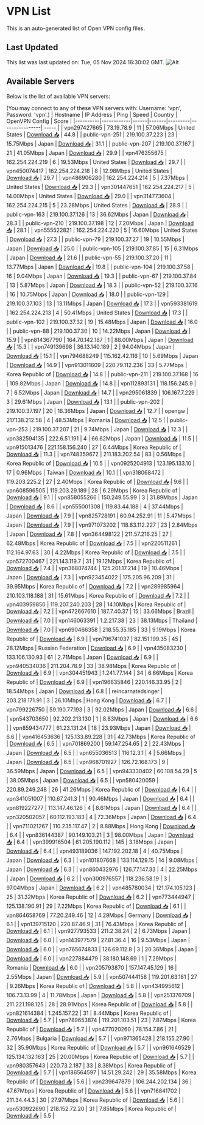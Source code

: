# VPN List

This is an auto-generated list of Open VPN config files.

## Last Updated

This list was last updated on: Tue, 05 Nov 2024 16:30:02 GMT.
![Alt](https://repobeats.axiom.co/api/embed/186b98318ef1479477931607c1ad7d823f12451f.svg "Repobeats analytics image")

## Available Servers

Below is the list of available VPN servers:

(You may connect to any of these VPN servers with: Username: 'vpn', Password: 'vpn'.)
| Hostname | IP Address | Ping | Speed | Country | OpenVPN Config | Score |
|----------|------------|------|-------|---------|----------------| ----- |
| vpn297427665 | 73.19.78.9 | 11 | 57.06Mbps | United States | [Download 📥](./configs/server_0_US.ovpn) | 44.8 |
| public-vpn-251 | 219.100.37.223 | 23 | 15.75Mbps | Japan | [Download 📥](./configs/server_1_JP.ovpn) | 31.1 |
| public-vpn-207 | 219.100.37.167 | 21 | 41.05Mbps | Japan | [Download 📥](./configs/server_2_JP.ovpn) | 29.9 |
| vpn476355675 | 162.254.224.219 | 6 | 19.53Mbps | United States | [Download 📥](./configs/server_3_US.ovpn) | 29.7 |
| vpn450074417 | 162.254.224.218 | 8 | 12.98Mbps | United States | [Download 📥](./configs/server_4_US.ovpn) | 29.7 |
| vpn486906280 | 162.254.224.214 | 5 | 7.37Mbps | United States | [Download 📥](./configs/server_5_US.ovpn) | 29.3 |
| vpn301447651 | 162.254.224.217 | 5 | 14.00Mbps | United States | [Download 📥](./configs/server_6_US.ovpn) | 29.0 |
| vpn314773604 | 162.254.224.215 | 5 | 23.28Mbps | United States | [Download 📥](./configs/server_7_US.ovpn) | 28.9 |
| public-vpn-163 | 219.100.37.126 | 13 | 36.62Mbps | Japan | [Download 📥](./configs/server_8_JP.ovpn) | 28.3 |
| public-vpn-210 | 219.100.37.198 | 12 | 7.20Mbps | Japan | [Download 📥](./configs/server_9_JP.ovpn) | 28.1 |
| vpn555522821 | 162.254.224.220 | 5 | 16.60Mbps | United States | [Download 📥](./configs/server_10_US.ovpn) | 27.3 |
| public-vpn-79 | 219.100.37.27 | 19 | 10.55Mbps | Japan | [Download 📥](./configs/server_11_JP.ovpn) | 25.0 |
| public-vpn-105 | 219.100.37.85 | 15 | 6.31Mbps | Japan | [Download 📥](./configs/server_12_JP.ovpn) | 21.6 |
| public-vpn-55 | 219.100.37.20 | 11 | 13.77Mbps | Japan | [Download 📥](./configs/server_13_JP.ovpn) | 19.8 |
| public-vpn-104 | 219.100.37.58 | 16 | 9.04Mbps | Japan | [Download 📥](./configs/server_14_JP.ovpn) | 19.3 |
| public-vpn-67 | 219.100.37.84 | 13 | 5.87Mbps | Japan | [Download 📥](./configs/server_15_JP.ovpn) | 18.3 |
| public-vpn-52 | 219.100.37.16 | 16 | 10.75Mbps | Japan | [Download 📥](./configs/server_16_JP.ovpn) | 18.0 |
| public-vpn-129 | 219.100.37.103 | 13 | 13.11Mbps | Japan | [Download 📥](./configs/server_17_JP.ovpn) | 17.3 |
| vpn593381619 | 162.254.224.213 | 4 | 50.41Mbps | United States | [Download 📥](./configs/server_18_US.ovpn) | 17.3 |
| public-vpn-102 | 219.100.37.32 | 19 | 15.48Mbps | Japan | [Download 📥](./configs/server_19_JP.ovpn) | 16.0 |
| public-vpn-88 | 219.100.37.30 | 10 | 14.22Mbps | Japan | [Download 📥](./configs/server_20_JP.ovpn) | 15.9 |
| vpn814367790 | 164.70.142.187 | 1 | 88.00Mbps | Japan | [Download 📥](./configs/server_21_JP.ovpn) | 15.3 |
| vpn749139698 | 36.13.140.189 | 2 | 94.04Mbps | Japan | [Download 📥](./configs/server_22_JP.ovpn) | 15.1 |
| vpn794688249 | 115.162.42.116 | 10 | 5.69Mbps | Japan | [Download 📥](./configs/server_23_JP.ovpn) | 14.9 |
| vpn913011609 | 220.79.112.236 | 33 | 5.77Mbps | Korea Republic of | [Download 📥](./configs/server_24_KR.ovpn) | 14.8 |
| public-vpn-211 | 219.100.37.168 | 16 | 109.82Mbps | Japan | [Download 📥](./configs/server_25_JP.ovpn) | 14.8 |
| vpn112893131 | 118.156.245.9 | 7 | 6.52Mbps | Japan | [Download 📥](./configs/server_26_JP.ovpn) | 14.7 |
| vpn295061839 | 106.167.7.229 | 3 | 29.61Mbps | Japan | [Download 📥](./configs/server_27_JP.ovpn) | 13.1 |
| public-vpn-202 | 219.100.37.197 | 20 | 16.36Mbps | Japan | [Download 📥](./configs/server_28_JP.ovpn) | 12.7 |
| opengw | 217.138.212.58 | 4 | 48.53Mbps | Romania | [Download 📥](./configs/server_29_RO.ovpn) | 12.5 |
| public-vpn-253 | 219.100.37.207 | 21 | 9.74Mbps | Japan | [Download 📥](./configs/server_30_JP.ovpn) | 12.3 |
| vpn382594135 | 222.6.51.191 | 4 | 66.62Mbps | Japan | [Download 📥](./configs/server_31_JP.ovpn) | 11.5 |
| vpn915013476 | 221.158.156.240 | 27 | 6.44Mbps | Korea Republic of | [Download 📥](./configs/server_32_KR.ovpn) | 11.3 |
| vpn748359672 | 211.183.202.54 | 83 | 0.56Mbps | Korea Republic of | [Download 📥](./configs/server_33_KR.ovpn) | 10.5 |
| vpn0925204913 | 123.195.133.10 | 17 | 0.96Mbps | Taiwan | [Download 📥](./configs/server_34_TW.ovpn) | 10.1 |
| vpn318068472 | 119.203.225.2 | 27 | 2.40Mbps | Korea Republic of | [Download 📥](./configs/server_35_KR.ovpn) | 9.6 |
| vpn608596505 | 119.203.29.189 | 28 | 6.29Mbps | Korea Republic of | [Download 📥](./configs/server_36_KR.ovpn) | 9.1 |
| vpn858055266 | 150.249.55.99 | 3 | 31.89Mbps | Japan | [Download 📥](./configs/server_37_JP.ovpn) | 8.6 |
| vpn555001308 | 119.83.44.188 | 4 | 37.44Mbps | Japan | [Download 📥](./configs/server_38_JP.ovpn) | 7.9 |
| vpn825728191 | 60.94.252.91 | 11 | 5.47Mbps | Japan | [Download 📥](./configs/server_39_JP.ovpn) | 7.9 |
| vpn971073202 | 118.83.112.227 | 23 | 2.84Mbps | Japan | [Download 📥](./configs/server_40_JP.ovpn) | 7.8 |
| vpn364498122 | 211.57.216.25 | 27 | 62.48Mbps | Korea Republic of | [Download 📥](./configs/server_41_KR.ovpn) | 7.5 |
| vpn220511261 | 112.164.97.63 | 30 | 4.22Mbps | Korea Republic of | [Download 📥](./configs/server_42_KR.ovpn) | 7.5 |
| vpn572700467 | 221.143.119.7 | 31 | 19.12Mbps | Korea Republic of | [Download 📥](./configs/server_43_KR.ovpn) | 7.4 |
| vpn368074744 | 125.201.17.214 | 19 | 10.46Mbps | Japan | [Download 📥](./configs/server_44_JP.ovpn) | 7.3 |
| vpn923454022 | 175.205.96.209 | 31 | 39.95Mbps | Korea Republic of | [Download 📥](./configs/server_45_KR.ovpn) | 7.2 |
| vpn289985964 | 210.103.118.188 | 31 | 15.61Mbps | Korea Republic of | [Download 📥](./configs/server_46_KR.ovpn) | 7.2 |
| vpn403959850 | 119.207.240.203 | 28 | 14.10Mbps | Korea Republic of | [Download 📥](./configs/server_47_KR.ovpn) | 7.2 |
| vpn472667610 | 187.7.40.37 | 15 | 33.66Mbps | Brazil | [Download 📥](./configs/server_48_BR.ovpn) | 7.0 |
| vpn146063391 | 1.2.217.38 | 23 | 38.13Mbps | Thailand | [Download 📥](./configs/server_49_TH.ovpn) | 7.0 |
| vpn690466358 | 218.55.35.185 | 33 | 9.19Mbps | Korea Republic of | [Download 📥](./configs/server_50_KR.ovpn) | 6.9 |
| vpn796741037 | 82.151.199.35 | 45 | 28.12Mbps | Russian Federation | [Download 📥](./configs/server_51_RU.ovpn) | 6.9 |
| vpn435083230 | 133.106.130.93 | 61 | 2.71Mbps | Japan | [Download 📥](./configs/server_52_JP.ovpn) | 6.9 |
| vpn940534036 | 211.204.78.9 | 33 | 38.98Mbps | Korea Republic of | [Download 📥](./configs/server_53_KR.ovpn) | 6.9 |
| vpn304451943 | 1.241.77.144 | 34 | 6.66Mbps | Korea Republic of | [Download 📥](./configs/server_54_KR.ovpn) | 6.9 |
| vpn196635846 | 220.146.33.95 | 2 | 18.54Mbps | Japan | [Download 📥](./configs/server_55_JP.ovpn) | 6.8 |
| reincarnatedsinger | 203.218.171.91 | 3 | 26.10Mbps | Hong Kong | [Download 📥](./configs/server_56_HK.ovpn) | 6.7 |
| vpn799226750 | 59.190.77.193 | 3 | 92.02Mbps | Japan | [Download 📥](./configs/server_57_JP.ovpn) | 6.6 |
| vpn543703650 | 92.202.213.130 | 1 | 8.83Mbps | Japan | [Download 📥](./configs/server_58_JP.ovpn) | 6.6 |
| vpn859434777 | 61.23.131.24 | 18 | 23.93Mbps | Japan | [Download 📥](./configs/server_59_JP.ovpn) | 6.6 |
| vpn416453636 | 125.133.89.228 | 31 | 42.73Mbps | Korea Republic of | [Download 📥](./configs/server_60_KR.ovpn) | 6.5 |
| vpn701869200 | 59.147.254.65 | 2 | 22.43Mbps | Japan | [Download 📥](./configs/server_61_JP.ovpn) | 6.5 |
| vpn655036513 | 116.12.3.1 | 4 | 5.66Mbps | Japan | [Download 📥](./configs/server_62_JP.ovpn) | 6.5 |
| vpn968701927 | 126.72.168.173 | 9 | 36.59Mbps | Japan | [Download 📥](./configs/server_63_JP.ovpn) | 6.5 |
| vpn943330402 | 60.108.54.29 | 5 | 38.05Mbps | Japan | [Download 📥](./configs/server_64_JP.ovpn) | 6.5 |
| vpn580420059 | 220.89.249.248 | 26 | 41.26Mbps | Korea Republic of | [Download 📥](./configs/server_65_KR.ovpn) | 6.4 |
| vpn341051007 | 110.67.241.3 | 1 | 90.46Mbps | Japan | [Download 📥](./configs/server_66_JP.ovpn) | 6.4 |
| vpn819227277 | 113.147.46.126 | 4 | 8.61Mbps | Japan | [Download 📥](./configs/server_67_JP.ovpn) | 6.4 |
| vpn320502057 | 60.112.193.183 | 4 | 72.36Mbps | Japan | [Download 📥](./configs/server_68_JP.ovpn) | 6.4 |
| vpn711021267 | 110.235.117.47 | 2 | 8.88Mbps | Hong Kong | [Download 📥](./configs/server_69_HK.ovpn) | 6.4 |
| vpn836144387 | 90.149.103.21 | 3 | 98.00Mbps | Japan | [Download 📥](./configs/server_70_JP.ovpn) | 6.4 |
| vpn399916504 | 61.205.190.112 | 145 | 3.18Mbps | Japan | [Download 📥](./configs/server_71_JP.ovpn) | 6.4 |
| vpn493189036 | 147.192.202.18 | 4 | 40.75Mbps | Japan | [Download 📥](./configs/server_72_JP.ovpn) | 6.3 |
| vpn101807668 | 133.114.129.15 | 14 | 9.08Mbps | Japan | [Download 📥](./configs/server_73_JP.ovpn) | 6.3 |
| vpn860432976 | 126.77.147.33 | 4 | 22.25Mbps | Japan | [Download 📥](./configs/server_74_JP.ovpn) | 6.2 |
| vpn300976557 | 118.236.58.19 | 3 | 97.04Mbps | Japan | [Download 📥](./configs/server_75_JP.ovpn) | 6.2 |
| vpn485780034 | 121.174.105.123 | 25 | 31.32Mbps | Korea Republic of | [Download 📥](./configs/server_76_KR.ovpn) | 6.2 |
| vpn773444947 | 125.138.190.91 | 29 | 7.22Mbps | Korea Republic of | [Download 📥](./configs/server_77_KR.ovpn) | 6.1 |
| vpn864658769 | 77.20.249.46 | 12 | 4.29Mbps | Germany | [Download 📥](./configs/server_78_DE.ovpn) | 6.1 |
| vpn139715120 | 220.87.46.9 | 31 | 76.43Mbps | Korea Republic of | [Download 📥](./configs/server_79_KR.ovpn) | 6.1 |
| vpn927793533 | 211.2.38.24 | 2 | 6.73Mbps | Japan | [Download 📥](./configs/server_80_JP.ovpn) | 6.0 |
| vpn143977579 | 27.81.36.4 | 16 | 9.53Mbps | Japan | [Download 📥](./configs/server_81_JP.ovpn) | 6.0 |
| vpn765674833 | 126.69.112.8 | 3 | 20.36Mbps | Japan | [Download 📥](./configs/server_82_JP.ovpn) | 6.0 |
| vpn227884479 | 38.180.148.69 | 1 | 7.29Mbps | Romania | [Download 📥](./configs/server_83_RO.ovpn) | 6.0 |
| vpn205793870 | 157.147.45.129 | 16 | 2.55Mbps | Japan | [Download 📥](./configs/server_84_JP.ovpn) | 5.9 |
| vpn507444158 | 119.201.63.181 | 27 | 9.26Mbps | Korea Republic of | [Download 📥](./configs/server_85_KR.ovpn) | 5.8 |
| vpn434995612 | 106.73.13.99 | 4 | 11.78Mbps | Japan | [Download 📥](./configs/server_86_JP.ovpn) | 5.8 |
| vpn251376709 | 211.221.198.125 | 28 | 28.91Mbps | Korea Republic of | [Download 📥](./configs/server_87_KR.ovpn) | 5.8 |
| vpn821614384 | 1.245.157.22 | 31 | 8.44Mbps | Korea Republic of | [Download 📥](./configs/server_88_KR.ovpn) | 5.7 |
| vpn789653874 | 119.201.103.51 | 23 | 7.87Mbps | Korea Republic of | [Download 📥](./configs/server_89_KR.ovpn) | 5.7 |
| vpn477020260 | 78.154.7.86 | 21 | 2.76Mbps | Bulgaria | [Download 📥](./configs/server_90_BG.ovpn) | 5.7 |
| vpn971365428 | 218.155.27.90 | 32 | 35.90Mbps | Korea Republic of | [Download 📥](./configs/server_91_KR.ovpn) | 5.7 |
| vpn961646529 | 125.134.132.163 | 25 | 20.00Mbps | Korea Republic of | [Download 📥](./configs/server_92_KR.ovpn) | 5.7 |
| vpn980357643 | 220.73.2.187 | 33 | 8.38Mbps | Korea Republic of | [Download 📥](./configs/server_93_KR.ovpn) | 5.7 |
| vpn186564597 | 14.51.29.242 | 29 | 35.58Mbps | Korea Republic of | [Download 📥](./configs/server_94_KR.ovpn) | 5.6 |
| vpn239647879 | 106.244.202.134 | 36 | 47.67Mbps | Korea Republic of | [Download 📥](./configs/server_95_KR.ovpn) | 5.6 |
| vpn716841702 | 211.34.44.3 | 30 | 27.97Mbps | Korea Republic of | [Download 📥](./configs/server_96_KR.ovpn) | 5.6 |
| vpn530922690 | 218.152.72.20 | 31 | 7.85Mbps | Korea Republic of | [Download 📥](./configs/server_97_KR.ovpn) | 5.5 |
